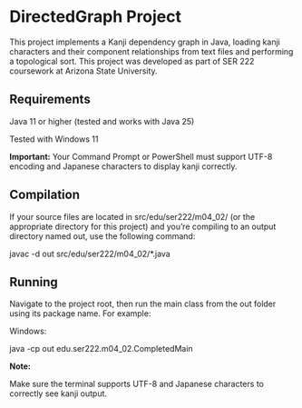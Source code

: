 # DirectedGraph Project

This project implements a Kanji dependency graph in Java, loading kanji characters and their component relationships from text files and performing a topological sort. This project was developed as part of SER 222 coursework at Arizona State University.

## Requirements

Java 11 or higher (tested and works with Java 25)

Tested with Windows 11

**Important:** Your Command Prompt or PowerShell must support UTF-8 encoding and Japanese characters to display kanji correctly.

## Compilation

If your source files are located in src/edu/ser222/m04_02/ (or the appropriate directory for this project) and you’re compiling to an output directory named out, use the following command:

javac -d out src/edu/ser222/m04_02/*.java

## Running

Navigate to the project root, then run the main class from the out folder using its package name. For example:

Windows:

java -cp out edu.ser222.m04_02.CompletedMain

**Note:** 

Make sure the terminal supports UTF-8 and Japanese characters to correctly see kanji output.
